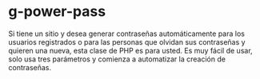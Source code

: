 # g-power-pass
 Si tiene un sitio y desea generar contraseñas automáticamente para los usuarios registrados o para las personas que olvidan sus contraseñas y quieren una nueva, esta clase de PHP es para usted. Es muy fácil de usar, solo usa tres parámetros y comienza a automatizar la creación de contraseñas.
